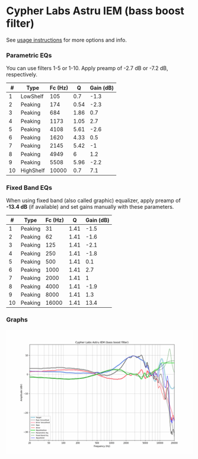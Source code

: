 # Cypher Labs Astru IEM (bass boost filter)
See [usage instructions](https://github.com/jaakkopasanen/AutoEq#usage) for more options and info.

### Parametric EQs
You can use filters 1-5 or 1-10. Apply preamp of -2.7 dB or -7.2 dB, respectively.

|   # | Type      |   Fc (Hz) |    Q |   Gain (dB) |
|-----|-----------|-----------|------|-------------|
|   1 | LowShelf  |       105 | 0.7  |        -1.3 |
|   2 | Peaking   |       174 | 0.54 |        -2.3 |
|   3 | Peaking   |       684 | 1.86 |         0.7 |
|   4 | Peaking   |      1173 | 1.05 |         2.7 |
|   5 | Peaking   |      4108 | 5.61 |        -2.6 |
|   6 | Peaking   |      1620 | 4.33 |         0.5 |
|   7 | Peaking   |      2145 | 5.42 |        -1   |
|   8 | Peaking   |      4949 | 6    |         1.2 |
|   9 | Peaking   |      5508 | 5.96 |        -2.2 |
|  10 | HighShelf |     10000 | 0.7  |         7.1 |

### Fixed Band EQs
When using fixed band (also called graphic) equalizer, apply preamp of **-13.4 dB** (if available) and set gains manually with these parameters.

|   # | Type    |   Fc (Hz) |    Q |   Gain (dB) |
|-----|---------|-----------|------|-------------|
|   1 | Peaking |        31 | 1.41 |        -1.5 |
|   2 | Peaking |        62 | 1.41 |        -1.6 |
|   3 | Peaking |       125 | 1.41 |        -2.1 |
|   4 | Peaking |       250 | 1.41 |        -1.8 |
|   5 | Peaking |       500 | 1.41 |         0.1 |
|   6 | Peaking |      1000 | 1.41 |         2.7 |
|   7 | Peaking |      2000 | 1.41 |         1   |
|   8 | Peaking |      4000 | 1.41 |        -1.9 |
|   9 | Peaking |      8000 | 1.41 |         1.3 |
|  10 | Peaking |     16000 | 1.41 |        13.4 |

### Graphs
![](./Cypher%20Labs%20Astru%20IEM%20(bass%20boost%20filter).png)
